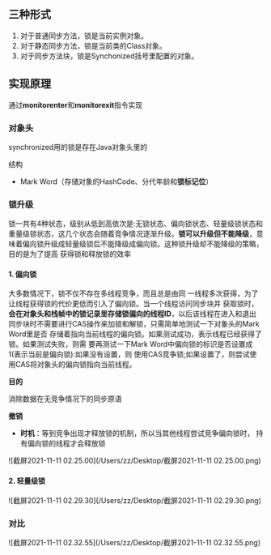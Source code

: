 ## 三种形式

1. 对于普通同步方法，锁是当前实例对象。
2. 对于静态同步方法，锁是当前类的Class对象。
3. 对于同步方法块，锁是Synchonized括号里配置的对象。



## 实现原理

通过**monitorenter**和**monitorexit**指令实现



### 对象头

synchronized用的锁是存在Java对象头里的

结构

- Mark Word（存储对象的HashCode、分代年龄和**锁标记位**）



### 锁升级

​	锁一共有4种状态，级别从低到高依次是:无锁状态、偏向锁状态、轻量级锁状态和重量级锁状态，这几个状态会随着竞争情况逐渐升级。**锁可以升级但不能降级**，意味着偏向锁升级成轻量级锁后不能降级成偏向锁。这种锁升级却不能降级的策略，目的是为了提高 获得锁和释放锁的效率



#### 1. 偏向锁

   大多数情况下，锁不仅不存在多线程竞争，而且总是由同 一线程多次获得，为了让线程获得锁的代价更低而引入了偏向锁。当一个线程访问同步块并 获取锁时，**会在对象头和栈帧中的锁记录里存储锁偏向的线程ID**，以后该线程在进入和退出 同步块时不需要进行CAS操作来加锁和解锁，只需简单地测试一下对象头的Mark Word里是否 存储着指向当前线程的偏向锁。如果测试成功，表示线程已经获得了锁。如果测试失败，则需 要再测试一下Mark Word中偏向锁的标识是否设置成1(表示当前是偏向锁):如果没有设置，则 使用CAS竞争锁;如果设置了，则尝试使用CAS将对象头的偏向锁指向当前线程。



**目的**

消除数据在无竞争情况下的同步原语



   **撤销**

   - **时机**：等到竞争出现才释放锁的机制，所以当其他线程尝试竞争偏向锁时， 持有偏向锁的线程才会释放锁

![截屏2021-11-11 02.25.00](/Users/zz/Desktop/截屏2021-11-11 02.25.00.png)

#### 2. 轻量级锁

![截屏2021-11-11 02.29.30](/Users/zz/Desktop/截屏2021-11-11 02.29.30.png)



### 对比

![截屏2021-11-11 02.32.55](/Users/zz/Desktop/截屏2021-11-11 02.32.55.png)